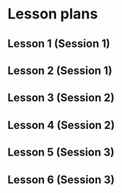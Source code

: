 # Lesson plans

## Lesson 1 (Session 1)

## Lesson 2 (Session 1)

## Lesson 3 (Session 2)

## Lesson 4 (Session 2)

## Lesson 5 (Session 3)

## Lesson 6 (Session 3)
